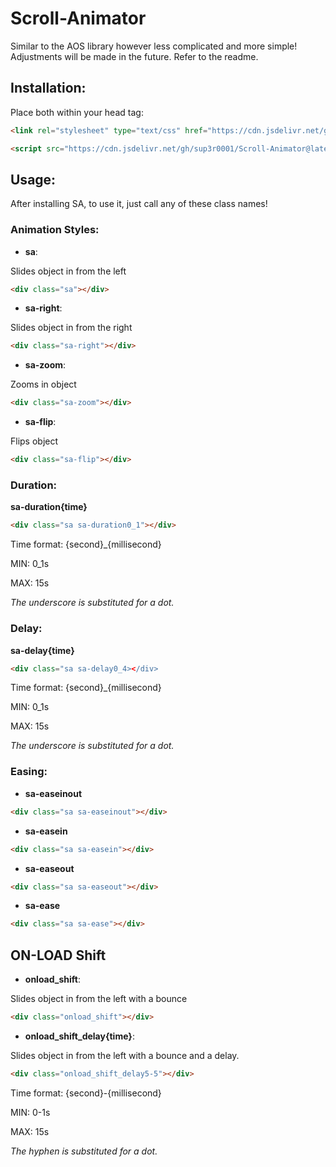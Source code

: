 # Scroll-Animator
Similar to the AOS library however less complicated and more simple! Adjustments will be made in the future. Refer to the readme.

## Installation:
Place both within your head tag:

``` html
<link rel="stylesheet" type="text/css" href="https://cdn.jsdelivr.net/gh/sup3r0001/Scroll-Animator@latest/Scroll%20Animator/scrollanimator.css">
```

``` html
<script src="https://cdn.jsdelivr.net/gh/sup3r0001/Scroll-Animator@latest/Scroll%20Animator/scrollanimator.js"></script>
```

## Usage:
After installing SA, to use it, just call any of these class names!

### Animation Styles:
- **sa**:

Slides object in from the left
``` html
<div class="sa"></div>
```

- **sa-right**:

Slides object in from the right
``` html
<div class="sa-right"></div>
```

- **sa-zoom**:

Zooms in object
``` html
<div class="sa-zoom"></div>
```

- **sa-flip**:

Flips object
``` html
<div class="sa-flip"></div>
```

### Duration:

**sa-duration{time}**
``` html
<div class="sa sa-duration0_1"></div>
```

Time format: {second}_{millisecond}

MIN: 0_1s

MAX: 15s

*The underscore is substituted for a dot.* 


### Delay:

**sa-delay{time}**
``` html
<div class="sa sa-delay0_4></div>
```

Time format: {second}_{millisecond}

MIN: 0_1s

MAX: 15s

*The underscore is substituted for a dot.* 

### Easing:


- **sa-easeinout**

``` html
<div class="sa sa-easeinout"></div>
```

- **sa-easein**

``` html
<div class="sa sa-easein"></div>
```

- **sa-easeout**

``` html
<div class="sa sa-easeout"></div>
```

- **sa-ease**

``` html
<div class="sa sa-ease"></div>
```


## ON-LOAD Shift

- **onload_shift**:

Slides object in from the left with a bounce
``` html
<div class="onload_shift"></div>
```

- **onload_shift_delay{time}**:

Slides object in from the left with a bounce and a delay.
``` html
<div class="onload_shift_delay5-5"></div>
```

Time format: {second}-{millisecond}

MIN: 0-1s

MAX: 15s

*The hyphen is substituted for a dot.* 

